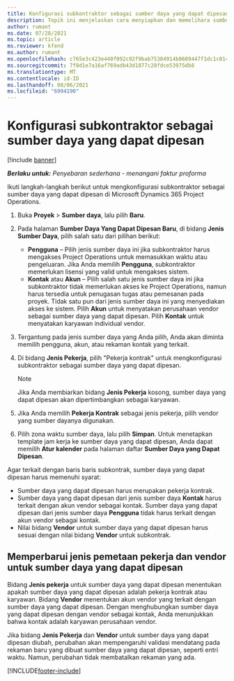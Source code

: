 ```yaml
---
title: Konfigurasi subkontraktor sebagai sumber daya yang dapat dipesan
description: Topik ini menjelaskan cara menyiapkan dan memelihara sumber daya subkontraktor yang dibuat dari pengguna dan kontak dalam sistem, sehingga mereka dapat dikaitkan dengan subkontraktor di Microsoft Dynamics 365 Project Operations.
author: rumant
ms.date: 07/28/2021
ms.topic: article
ms.reviewer: kfend
ms.author: rumant
ms.openlocfilehash: c765e3c423e440f092c92f9bab75304914b0609447f1dc1c014f98801561b7a6
ms.sourcegitcommit: 7f8d1e7a16af769adb43d1877c28fdce53975db8
ms.translationtype: MT
ms.contentlocale: id-ID
ms.lasthandoff: 08/06/2021
ms.locfileid: "6994190"
---
```

# <a name="set-up-subcontractors-as-bookable-resources"></a>Konfigurasi subkontraktor sebagai sumber daya yang dapat dipesan

[!include [banner](../../includes/dataverse-preview.md)]

_**Berlaku untuk:** Penyebaran sederhana - menangani faktur proforma_

Ikuti langkah-langkah berikut untuk mengkonfigurasi subkontraktor sebagai sumber daya yang dapat dipesan di Microsoft Dynamics 365 Project Operations.

1. Buka **Proyek** \> **Sumber daya**, lalu pilih **Baru**.
2. Pada halaman **Sumber Daya Yang Dapat Dipesan Baru**, di bidang **Jenis Sumber Daya**, pilih salah satu dari pilihan berikut:

    - **Pengguna** – Pilih jenis sumber daya ini jika subkontraktor harus mengakses Project Operations untuk memasukkan waktu atau pengeluaran. Jika Anda memilih **Pengguna**, subkontraktor memerlukan lisensi yang valid untuk mengakses sistem.
    - **Kontak** atau **Akun** – Pilih salah satu jenis sumber daya ini jika subkontraktor tidak memerlukan akses ke Project Operations, namun harus tersedia untuk penugasan tugas atau pemesanan pada proyek. Tidak satu pun dari jenis sumber daya ini yang menyediakan akses ke sistem. Pilih **Akun** untuk menyatakan perusahaan vendor sebagai sumber daya yang dapat dipesan. Pilih **Kontak** untuk menyatakan karyawan individual vendor.

3. Tergantung pada jenis sumber daya yang Anda pilih, Anda akan diminta memilih pengguna, akun, atau rekaman kontak yang terkait.
4. Di bidang **Jenis Pekerja**, pilih "Pekerja kontrak" untuk mengkonfigurasi subkontraktor sebagai sumber daya yang dapat dipesan.

    > [!NOTE]
    > Jika Anda membiarkan bidang **Jenis Pekerja** kosong, sumber daya yang dapat dipesan akan dipertimbangkan sebagai karyawan.

5. Jika Anda memilih **Pekerja Kontrak** sebagai jenis pekerja, pilih vendor yang sumber dayanya digunakan.
6. Pilih zona waktu sumber daya, lalu pilih **Simpan**. Untuk menetapkan template jam kerja ke sumber daya yang dapat dipesan, Anda dapat memilih **Atur kalender** pada halaman daftar **Sumber Daya yang Dapat Dipesan**.

Agar terkait dengan baris baris subkontrak, sumber daya yang dapat dipesan harus memenuhi syarat:

- Sumber daya yang dapat dipesan harus merupakan pekerja kontrak.
- Sumber daya yang dapat dipesan dari jenis sumber daya **Kontak** harus terkait dengan akun vendor sebagai kontak. Sumber daya yang dapat dipesan dari jenis sumber daya **Pengguna** tidak harus terkait dengan akun vendor sebagai kontak.
- Nilai bidang **Vendor** untuk sumber daya yang dapat dipesan harus sesuai dengan nilai bidang **Vendor** untuk subkontrak.

## <a name="update-the-type-of-worker-and-vendor-mapping-for-bookable-resources"></a>Memperbarui jenis pemetaan pekerja dan vendor untuk sumber daya yang dapat dipesan

Bidang **Jenis pekerja** untuk sumber daya yang dapat dipesan menentukan apakah sumber daya yang dapat dipesan adalah pekerja kontrak atau karyawan. Bidang **Vendor** menentukan akun vendor yang terkait dengan sumber daya yang dapat dipesan. Dengan menghubungkan sumber daya yang dapat dipesan dengan vendor sebagai kontak, Anda menunjukkan bahwa kontak adalah karyawan perusahaan vendor.

Jika bidang **Jenis Pekerja** dan **Vendor** untuk sumber daya yang dapat dipesan diubah, perubahan akan mempengaruhi validasi mendatang pada rekaman baru yang dibuat sumber daya yang dapat dipesan, seperti entri waktu. Namun, perubahan tidak membatalkan rekaman yang ada.

[!INCLUDE[footer-include](../../includes/footer-banner.md)]
